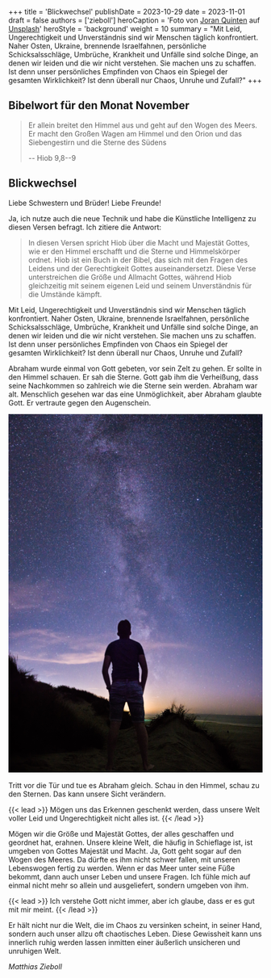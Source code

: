 +++
title = 'Blickwechsel'
publishDate = 2023-10-29 
date = 2023-11-01
draft = false
authors = ['zieboll']
heroCaption = 'Foto von [Joran Quinten](https://unsplash.com/@joranquinten?utm_content=creditCopyText) auf [Unsplash](https://unsplash.com/de/fotos/%EC%9D%80%ED%95%98%EC%88%98-%EC%B6%9C%EB%B0%9C-%EB%A0%88%EC%9D%BC-%EC%95%9E%EC%97%90-%EC%84%9C-%EC%9E%88%EB%8A%94-%EC%82%AC%EB%9E%8C-jbuGpAMvKXg?utm_content=creditCopyText)'
heroStyle = 'background'
weight = 10
summary = "Mit Leid, Ungerechtigkeit und Unverständnis sind wir Menschen täglich konfrontiert. Naher Osten, Ukraine, brennende Israelfahnen, persönliche Schicksalsschläge, Umbrüche, Krankheit und Unfälle sind solche Dinge, an denen wir leiden und die wir nicht verstehen. Sie machen uns zu schaffen. Ist denn unser persönliches Empfinden von Chaos ein Spiegel der gesamten Wirklichkeit? Ist denn überall nur Chaos, Unruhe und Zufall?"
+++

## Bibelwort für den Monat November

> Er allein breitet den Himmel aus und geht auf den Wogen
des Meers. Er macht den Großen Wagen am Himmel und
den Orion und das Siebengestirn und die Sterne des Südens
>
> -- Hiob 9,8--9

## Blickwechsel

Liebe Schwestern und Brüder! Liebe Freunde!

Ja, ich nutze auch die neue Technik und habe die Künstliche Intelligenz zu diesen Versen
befragt. Ich zitiere die Antwort:


> In diesen Versen spricht Hiob über die Macht und Majestät Gottes, wie er den Himmel
erschafft und die Sterne und Himmelskörper ordnet. Hiob ist ein Buch in der Bibel, das
sich mit den Fragen des Leidens und der Gerechtigkeit Gottes auseinandersetzt. Diese
Verse unterstreichen die Größe und Allmacht Gottes, während Hiob gleichzeitig mit
seinem eigenen Leid und seinem Unverständnis für die Umstände kämpft.

Mit Leid, Ungerechtigkeit und Unverständnis sind wir Menschen täglich konfrontiert.
Naher Osten, Ukraine, brennende Israelfahnen, persönliche Schicksalsschläge,
Umbrüche, Krankheit und Unfälle sind solche Dinge, an denen wir leiden und die wir
nicht verstehen.
Sie machen uns zu schaffen.
Ist denn unser persönliches Empfinden
von Chaos ein Spiegel der gesamten Wirklichkeit?
Ist denn überall nur Chaos, Unruhe und Zufall?

Abraham wurde einmal von Gott gebeten, vor sein Zelt zu gehen.
Er sollte in den Himmel schauen. Er sah die Sterne.
Gott gab ihm die Verheißung, dass seine
Nachkommen so zahlreich wie die Sterne sein werden. Abraham war alt.
Menschlich gesehen war das eine Unmöglichkeit, aber Abraham glaubte Gott.
Er vertraute gegen den Augenschein.

![Person-vor-Milchstraße.jpg](featured-joran-quinten-milkyway-unsplash.jpg "Foto von [Joran Quinten](https://unsplash.com/@joranquinten?utm_content=creditCopyText) auf [Unsplash](https://unsplash.com/de/fotos/%EC%9D%80%ED%95%98%EC%88%98-%EC%B6%9C%EB%B0%9C-%EB%A0%88%EC%9D%BC-%EC%95%9E%EC%97%90-%EC%84%9C-%EC%9E%88%EB%8A%94-%EC%82%AC%EB%9E%8C-jbuGpAMvKXg?utm_content=creditCopyText)")

Tritt vor die Tür und tue es Abraham gleich.
Schau in den Himmel, schau zu den Sternen.
Das kann unsere Sicht verändern.

{{< lead >}}
Mögen uns das Erkennen geschenkt werden,
dass unsere Welt voller Leid und Ungerechtigkeit nicht alles ist.
{{< /lead >}}

Mögen wir die Größe und Majestät Gottes, der alles geschaffen und geordnet hat, erahnen.
Unsere kleine Welt, die häufig in Schieflage ist, ist umgeben von Gottes Majestät und Macht.
Ja, Gott geht sogar auf den Wogen des Meeres.
Da dürfte es ihm nicht schwer fallen, mit unseren Lebenswogen fertig zu werden.
Wenn er das Meer unter seine Füße bekommt, dann auch unser Leben und unsere Fragen.
Ich fühle mich auf einmal nicht mehr so allein und ausgeliefert, sondern umgeben von ihm.

{{< lead >}}
Ich verstehe Gott nicht immer, aber ich glaube,
dass er es gut mit mir meint.
{{< /lead >}}

Er hält nicht nur die Welt, die im Chaos zu versinken scheint, in seiner Hand, sondern
auch unser allzu oft chaotisches Leben.
Diese Gewissheit kann uns innerlich ruhig werden lassen inmitten einer äußerlich unsicheren und unruhigen Welt.

_Matthias Zieboll_